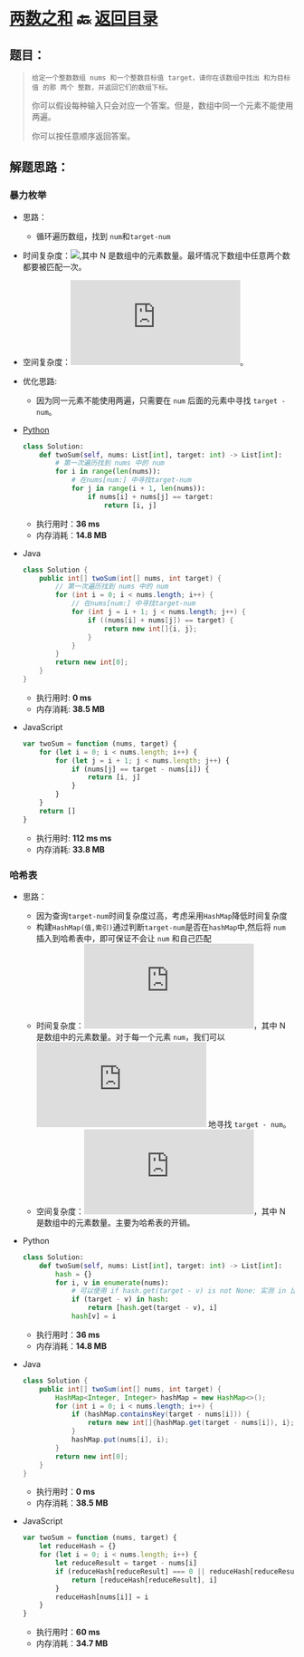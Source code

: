 # [两数之和](https://leetcode-cn.com/problems/two-sum)                                                                                              :back: **[返回目录](../README.md)**

## 题目：

>     给定一个整数数组 nums 和一个整数目标值 target，请你在该数组中找出 和为目标值 的那 两个 整数，并返回它们的数组下标。
>
> 你可以假设每种输入只会对应一个答案。但是，数组中同一个元素不能使用两遍。
>
> 你可以按任意顺序返回答案。

## 解题思路：

### 暴力枚举

-   思路：

    -   循环遍历数组，找到 `num`和`target-num`

-   时间复杂度：![](http://latex.codecogs.com/svg.latex?O(N^2)),其中 N 是数组中的元素数量。最坏情况下数组中任意两个数都要被匹配一次。

-   空间复杂度：![](http://latex.codecogs.com/svg.latex?O(1))。

-   优化思路:

    -   因为同一元素不能使用两遍，只需要在 `num` 后面的元素中寻找 `target - num`。

-   [Python](../Python/001-twoSum/SolutionByEnum.py)

    ```python
    class Solution:
        def twoSum(self, nums: List[int], target: int) -> List[int]:
            # 第一次遍历找到 nums 中的 num
            for i in range(len(nums)):
                # 在nums[num:] 中寻找target-num
                for j in range(i + 1, len(nums)):
                    if nums[i] + nums[j] == target:
                        return [i, j]
    ```

    -   执行用时：**36 ms**
    -   内存消耗：**14.8 MB**

-   Java

    ```java
    class Solution {
        public int[] twoSum(int[] nums, int target) {
            // 第一次遍历找到 nums 中的 num
            for (int i = 0; i < nums.length; i++) {
                // 在nums[num:] 中寻找target-num
                for (int j = i + 1; j < nums.length; j++) {
                    if ((nums[i] + nums[j]) == target) {
                        return new int[]{i, j};
                    }
                }
            }
            return new int[0];
        }
    }
    ```

    -   执行用时: **0 ms**
    -   内存消耗: **38.5 MB**

-   JavaScript

    ```javascript
    var twoSum = function (nums, target) {
    	for (let i = 0; i < nums.length; i++) {
    		for (let j = i + 1; j < nums.length; j++) {
    			if (nums[j] == target - nums[i]) {
    				return [i, j]
    			}
    		}
    	}
    	return []
    }
    ```

    -   执行用时: **112 ms ms**
    -   内存消耗: **33.8 MB**

### 哈希表

-   思路：

    -   因为查询`target-num`时间复杂度过高，考虑采用`HashMap`降低时间复杂度
    -   构建`HashMap(值,索引)`通过判断`target-num`是否在`hashMap`中,然后将 `num` 插入到哈希表中，即可保证不会让 `num` 和自己匹配
    -   时间复杂度：![](http://latex.codecogs.com/svg.latex?O(N))，其中 N 是数组中的元素数量。对于每一个元素 `num`，我们可以 ![](http://latex.codecogs.com/svg.latex?O(1)) 地寻找 `target - num`。
    -   空间复杂度：![](http://latex.codecogs.com/svg.latex?O(N))，其中 N 是数组中的元素数量。主要为哈希表的开销。

-   Python

    ```python
    class Solution:
        def twoSum(self, nums: List[int], target: int) -> List[int]:
            hash = {}
            for i, v in enumerate(nums):
                # 可以使用 if hash.get(target - v) is not None: 实测 in 比 get 快一点
                if (target - v) in hash:
                    return [hash.get(target - v), i]
                hash[v] = i
    ```

    -   执行用时：**36 ms**
    -   内存消耗：**14.8 MB**

-   Java

    ```java
    class Solution {
        public int[] twoSum(int[] nums, int target) {
            HashMap<Integer, Integer> hashMap = new HashMap<>();
            for (int i = 0; i < nums.length; i++) {
                if (hashMap.containsKey(target - nums[i])) {
                    return new int[]{hashMap.get(target - nums[i]), i};
                }
                hashMap.put(nums[i], i);
            }
            return new int[0];
        }
    }
    ```

    -   执行用时：**0 ms**
    -   内存消耗：**38.5 MB**

-   JavaScript

    ```javascript
    var twoSum = function (nums, target) {
    	let reduceHash = {}
    	for (let i = 0; i < nums.length; i++) {
    		let reduceResult = target - nums[i]
    		if (reduceHash[reduceResult] === 0 || reduceHash[reduceResult]) {
    			return [reduceHash[reduceResult], i]
    		}
    		reduceHash[nums[i]] = i
    	}
    }
    ```

    -   执行用时：**60 ms**
    -   内存消耗：**34.7 MB**

